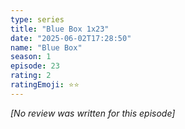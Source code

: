 ```yaml
---
type: series
title: "Blue Box 1x23"
date: "2025-06-02T17:28:50"
name: "Blue Box"
season: 1
episode: 23
rating: 2
ratingEmoji: ⭐️⭐️
---
```


*[No review was written for this episode]*
